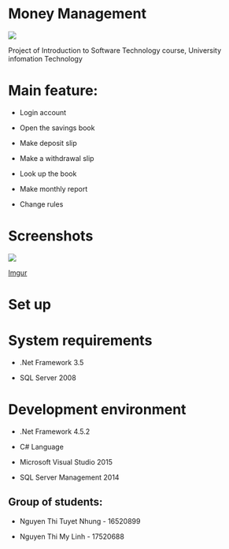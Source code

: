 # Money Management

<img src="https://i.imgur.com/uAO0IeO.png">


Project of Introduction to Software Technology course,
University infomation Technology



# Main feature:

* Login account

* Open the savings book

* Make deposit slip

* Make a withdrawal slip

* Look up the book

* Make monthly report

* Change rules



# Screenshots

<img src="https://i.imgur.com/8I0QYiE.png">
 
[Imgur](https://i.imgur.com/Q8HeOBh.png)

# Set up



# System requirements

* .Net Framework 3.5

* SQL Server 2008



# Development environment

* .Net Framework 4.5.2

* C# Language

* Microsoft Visual Studio 2015

* SQL Server Management 2014



## Group of students:

* Nguyen Thi Tuyet Nhung - 16520899

* Nguyen Thi My Linh - 17520688
